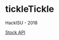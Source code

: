 # tickleTickle
HackISU - 2018


<a href="https://iextrading.com/developer/docs/#financials" target="_blank">Stock API</a>
